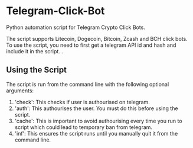 # Telegram-Click-Bot
Python automation script for Telegram Crypto Click Bots.

The script supports Litecoin, Dogecoin, Bitcoin, Zcash and BCH click bots.
To use the script, you need to first get a telegram API id and hash and include it in the script.
.

## Using the Script
The script is run from the command line with the following optional arguments:

1. 'check': This checks if user is authourised on telegram.
2. 'auth': This authourises the user. You must do this before using the script.
3. 'cache': This is important to avoid authourising every time you run to script which could lead to temporary ban from telegram.
4. 'inf': This ensures the script runs until you manually quit it from the command line.
